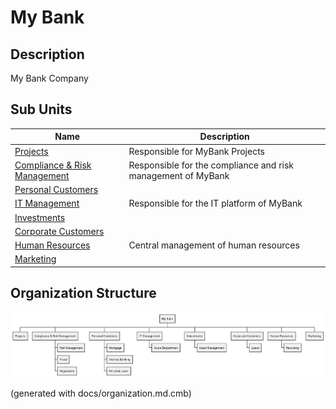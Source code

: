 # My Bank
## Description
My Bank Company


## Sub Units
| Name | Description |
|---|---|
| [Projects](../../mybank/project-management/projects-org.md) | Responsible for MyBank Projects |
| [Compliance & Risk Management](../../mybank/compliance/compliance-org.md) | Responsible for the compliance and risk management of MyBank |
| [Personal Customers](../../mybank/organization/personal-customers.md) |  |
| [IT Management](../../mybank/it-management/it-management-org.md) | Responsible for the IT platform of MyBank |
| [Investments](../../mybank/investments/investments-org.md) |  |
| [Corporate Customers](../../mybank/organization/corporate-customers.md) |  |
| [Human Resources](../../mybank/organization/human-resources.md) | Central management of human resources |
| [Marketing](../../mybank/organization/marketing.md) |  |

## Organization Structure
![MyBank Organization Chart](../../mybank/organization/organization-structure-view.png)


(generated with docs/organization.md.cmb)
